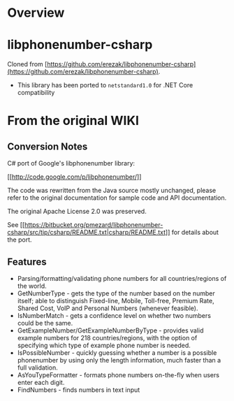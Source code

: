 # Overview

# libphonenumber-csharp

Cloned from [https://github.com/erezak/libphonenumber-csharp](https://github.com/erezak/libphonenumber-csharp).

* This library has been ported to `netstandard1.0` for .NET Core compatibility

# From the original WIKI
## Conversion Notes

C# port of Google's libphonenumber library:

  [[http://code.google.com/p/libphonenumber/]]

  The code was rewritten from the Java source mostly unchanged, please refer to the original documentation for sample code and API documentation.

  The original Apache License 2.0 was preserved.

  See [[https://bitbucket.org/pmezard/libphonenumber-csharp/src/tip/csharp/README.txt|csharp/README.txt]] for details about the port.

## Features

  * Parsing/formatting/validating phone numbers for all countries/regions of the world.
  * GetNumberType - gets the type of the number based on the number itself; able to distinguish Fixed-line, Mobile, Toll-free, Premium Rate, Shared Cost, VoIP and Personal Numbers (whenever feasible).
  * IsNumberMatch - gets a confidence level on whether two numbers could be the same.
  * GetExampleNumber/GetExampleNumberByType - provides valid example numbers for 218 countries/regions, with the option of specifying which type of example phone number is needed.
  * IsPossibleNumber - quickly guessing whether a number is a possible phonenumber by using only the length information, much faster than a full validation.
  * AsYouTypeFormatter - formats phone numbers on-the-fly when users enter each digit.
  * FindNumbers - finds numbers in text input 

